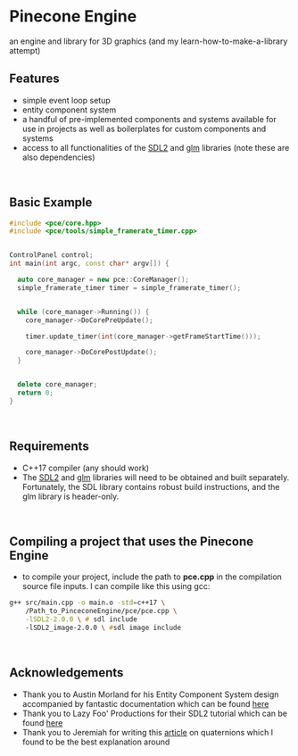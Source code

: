 # Pinecone Engine
an engine and library for 3D graphics (and my learn-how-to-make-a-library attempt)
<br/>

## Features
- simple event loop setup
- entity component system
- a handful of pre-implemented components and systems available for use in projects as well as boilerplates for custom components and systems
- access to all functionalities of the [SDL2](https://github.com/libsdl-org/SDL) and [glm](https://github.com/g-truc/glm) libraries (note these are also dependencies)
<br/>


## Basic Example
```c++
#include <pce/core.hpp>
#include <pce/tools/simple_framerate_timer.cpp>


ControlPanel control;
int main(int argc, const char* argv[]) {

  auto core_manager = new pce::CoreManager();
  simple_framerate_timer timer = simple_framerate_timer();


  while (core_manager->Running()) {
    core_manager->DoCorePreUpdate();

    timer.update_timer(int(core_manager->getFrameStartTime()));

    core_manager->DoCorePostUpdate();
  }


  delete core_manager;
  return 0;
}

```
<br/>


## Requirements
- C++17 compiler (any should work)
- The [SDL2](https://github.com/libsdl-org/SDL) and [glm](https://github.com/g-truc/glm) libraries will need to be obtained and built separately. Fortunately, the SDL library contains robust build instructions, and the glm library is header-only.
<br/>


## Compiling a project that uses the **Pinecone Engine**
- to compile your project, include the path to **pce.cpp** in the compilation source file inputs. I can compile like this using gcc:
```zsh
g++ src/main.cpp -o main.o -std=c++17 \
    /Path_to_PinceconeEngine/pce/pce.cpp \
    -lSDL2-2.0.0 \ # sdl include
    -lSDL2_image-2.0.0 \ #sdl image include
```
<br/>


## Acknowledgements
- Thank you to Austin Morland for his Entity Component System design accompanied by fantastic documentation which can be found [here](https://austinmorlan.com/posts/entity_component_system/)
- Thank you to Lazy Foo' Productions for their SDL2 tutorial which can be found [here](https://lazyfoo.net/tutorials/SDL/)
- Thank you to Jeremiah for writing this [article](https://www.3dgep.com/understanding-quaternions/) on quaternions which I found to be the best explanation around